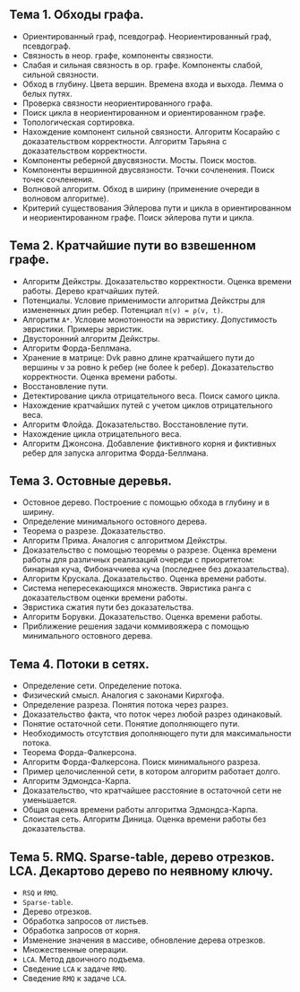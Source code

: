 ## Тема 1. Обходы графа.

* Ориентированный граф, псевдограф. Неориентированный граф, псевдограф.
* Связность в неор. графе, компоненты связности.
* Слабая и сильная связность в ор. графе. Компоненты слабой, сильной связности.
* Обход в глубину. Цвета вершин. Времена входа и выхода. Лемма о белых путях.
* Проверка связности неориентированного графа.
* Поиск цикла в неориентированном и ориентированном графе.
* Топологическая сортировка.
* Нахождение компонент сильной связности. Алгоритм Косарайю с доказательством корректности. Алгоритм Тарьяна с доказательством корректности.
* Компоненты реберной двусвязности. Мосты. Поиск мостов.
* Компоненты вершинной двусвязности. Точки сочленения. Поиск точек сочленения.
* Волновой алгоритм. Обход в ширину (применение очереди в волновом алгоритме).
* Критерий существования Эйлерова пути и цикла в ориентированном и неориентированном графе. Поиск эйлерова пути и цикла.

## Тема 2. Кратчайшие пути во взвешенном графе.

* Алгоритм Дейкстры. Доказательство корректности. Оценка времени работы. Дерево кратчайших путей.
* Потенциалы. Условие применимости алгоритма Дейкстры для измененных длин ребер. Потенциал `π(v) = ρ(v, t)`.
* Алгоритм `A*`. Условие монотонности на эвристику. Допустимость эвристики. Примеры эвристик.
* Двусторонний алгоритм Дейкстры.
* Алгоритм Форда-Беллмана.
* Хранение в матрице: Dvk равно длине кратчайшего пути до вершины v за ровно k ребер (не более k ребер). Доказательство корректности. Оценка времени работы.
* Восстановление пути.
* Детектирование цикла отрицательного веса. Поиск самого цикла.
* Нахождение кратчайших путей с учетом циклов отрицательного веса.
* Алгоритм Флойда. Доказательство. Восстановление пути.
* Нахождение цикла отрицательного веса.
* Алгоритм Джонсона. Добавление фиктивного корня и фиктивных ребер для запуска алгоритма Форда-Беллмана.

## Тема 3. Остовные деревья.

* Остовное дерево. Построение с помощью обхода в глубину и в ширину.
* Определение минимального остовного дерева.
* Теорема о разрезе. Доказательство.
* Алгоритм Прима. Аналогия с алгоритмом Дейкстры.
* Доказательство с помощью теоремы о разрезе. Оценка времени работы для различных реализаций очереди с приоритетом: бинарная куча, Фибоначчиева куча (последнее без доказательства).
* Алгоритм Крускала. Доказательство. Оценка времени работы.
* Система непересекающихся множеств. Эвристика ранга с доказательством оценки времени работы.
* Эвристика сжатия пути без доказательства.
* Алгоритм Борувки. Доказательство. Оценка времени работы.
* Приближение решения задачи коммивояжера с помощью минимального остовного дерева.

## Тема 4. Потоки в сетях.

* Определение сети. Определение потока.
* Физический смысл. Аналогия с законами Кирхгофа.
* Определение разреза. Понятия потока через разрез.
* Доказательство факта, что поток через любой разрез одинаковый.
* Понятие остаточной сети. Понятие дополняющего пути.
* Необходимость отсутствия дополняющего пути для максимальности потока.
* Теорема Форда-Фалкерсона.
* Алгоритм Форда-Фалкерсона. Поиск минимального разреза.
* Пример целочисленной сети, в котором алгоритм работает долго.
* Алгоритм Эдмондса-Карпа.
* Доказательство, что кратчайшее расстояние в остаточной сети не уменьшается.
* Общая оценка времени работы алгоритма Эдмондса-Карпа.
* Слоистая сеть. Алгоритм Диница. Оценка времени работы без доказательства.

## Тема 5. RMQ. Sparse-table, дерево отрезков. LCA. Декартово дерево по неявному ключу.

* `RSQ` и `RMQ`.
* `Sparse-table`.
* Дерево отрезков.
* Обработка запросов от листьев.
* Обработка запросов от корня.
* Изменение значения в массиве, обновление дерева отрезков.
* Множественные операции.
* `LCA`. Метод двоичного подъема.
* Сведение `LCA` к задаче `RMQ`.
* Сведение `RMQ` к задаче `LCA`.
